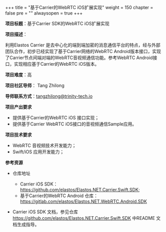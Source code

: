 +++
title = "基于Carrier的WebRTC iOS扩展实现"
weight = 150
chapter = false
pre = ""
alwaysopen = true
+++

**项目标题**：基于Carrier SDK的WebRTC iOS扩展实现

**项目描述**：

利用Elastos Carrier 是去中心化的端到端加密的消息通信平台的特点，经与外部团队合作，初步已经实现了基于Carrier网络的WebRTC Android版本接口，实现了Carrier节点间端对端的WebRTC音视频通信功能。参考WebRTC Android接口，实现相应基于Carrier的WebRTC iOS版本。

**项目难度**：高

**项目社区导师**： Tang Zhilong

**导师联系方式**：tangzhilong@trinity-tech.io

**项目产出要求**

- 提供基于Carrier的WebRTC iOS 接口实现；
- 提供基于Carrier WebRTC iOS接口的音视频通信Sample应用。

**项目技术要求**

* WebRTC 音视频技术开发能力；
* Swift/iOS 应用开发能力；

**参考资源**

- 仓库地址

  - Carrier iOS SDK：https://github.com/elastos/Elastos.NET.Carrier.Swift.SDK;
  - 基于Carrier的WebRTC Android 仓库：https://gitlab.com/elastos/Elastos.NET.WebRTC.Android.SDK

- Carrier iOS SDK 文档，参见仓库 https://github.com/elastos/Elastos.NET.Carrier.Swift.SDK 中README 文档生成指导。

